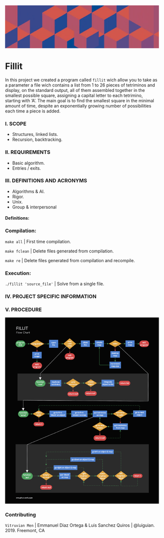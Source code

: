 ![](rscs/img/t.gif)

# Fillit

In this project we created a program called `fillit` wich allow you to take as a parameter a file wich contains a list from 1 to 26 pieces of tetriminos and display, on the standard output, all of them assembled together in the smallest possible square, assigning a capital letter to each tetrimino, starting with ’A’. The main goal is to find the smallest square in the minimal amount of time, despite an exponentially growing number of possibilities each time a piece is added.


### I.	SCOPE

* Structures, linked lists.
* Recursion, backtracking.

###	II.	REQUIREMENTS
* Basic algorithm. 
* Entries / exits.

###	III.	DEFINITIONS AND ACRONYMS 
* Algorithms & AI.
* Rigor.
* Unix.
* Group & interpersonal

####	Definitions:
 
### Compilation:

`make all` | First time compilation.

`make fclean` | Delete files generated from compilation.

`make re` | Delete files generated from compilation and recompile.

### Execution:

`./fillit 'source_file'` | Solve from a single file.

###	IV.	PROJECT SPECIFIC INFORMATION

###	V.	PROCEDURE
![](rscs/img/fillit_flowchart.png)


###		Contributing

`Vitruvian Men` | Emmanuel Diaz Ortega & Luis Sanchez Quiros | @luiguian. 
2019. Freemont, CA
